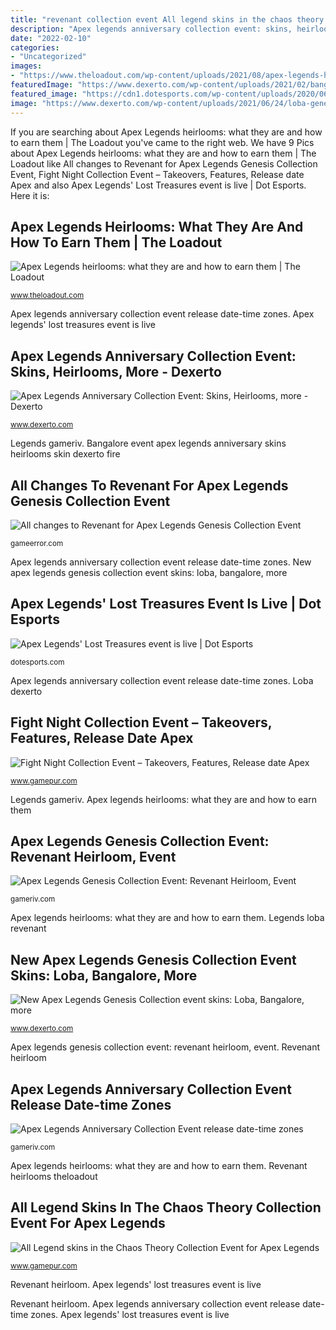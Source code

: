 ```yaml
---
title: "revenant collection event All legend skins in the chaos theory collection event for apex legends"
description: "Apex legends anniversary collection event: skins, heirlooms, more"
date: "2022-02-10"
categories:
- "Uncategorized"
images:
- "https://www.theloadout.com/wp-content/uploads/2021/08/apex-legends-heirloom-revenant-768x432.jpeg"
featuredImage: "https://www.dexerto.com/wp-content/uploads/2021/02/banga.jpg"
featured_image: "https://cdn1.dotesports.com/wp-content/uploads/2020/06/23094612/aztec-revenant-trailer-apex-legends-1024x576.png"
image: "https://www.dexerto.com/wp-content/uploads/2021/06/24/loba-genesis-collection-event-skin-768x436.jpg"
---
```


If you are searching about Apex Legends heirlooms: what they are and how to earn them | The Loadout you've came to the right web. We have 9 Pics about Apex Legends heirlooms: what they are and how to earn them | The Loadout like All changes to Revenant for Apex Legends Genesis Collection Event, Fight Night Collection Event – Takeovers, Features, Release date Apex and also Apex Legends&#039; Lost Treasures event is live | Dot Esports. Here it is:

## Apex Legends Heirlooms: What They Are And How To Earn Them | The Loadout

![Apex Legends heirlooms: what they are and how to earn them | The Loadout](https://www.theloadout.com/wp-content/uploads/2021/08/apex-legends-heirloom-revenant-768x432.jpeg "Apex legends anniversary collection event release date-time zones")

<small>www.theloadout.com</small>

Apex legends anniversary collection event release date-time zones. Apex legends&#039; lost treasures event is live

## Apex Legends Anniversary Collection Event: Skins, Heirlooms, More - Dexerto

![Apex Legends Anniversary Collection Event: Skins, Heirlooms, more - Dexerto](https://www.dexerto.com/wp-content/uploads/2021/02/banga.jpg "Bangalore event apex legends anniversary skins heirlooms skin dexerto fire")

<small>www.dexerto.com</small>

Legends gameriv. Bangalore event apex legends anniversary skins heirlooms skin dexerto fire

## All Changes To Revenant For Apex Legends Genesis Collection Event

![All changes to Revenant for Apex Legends Genesis Collection Event](https://assets.gamepur.com/wp-content/uploads/2021/06/24113618/Revenant-Genesis-skin.jpg "All legend skins in the chaos theory collection event for apex legends")

<small>gameerror.com</small>

Apex legends anniversary collection event release date-time zones. New apex legends genesis collection event skins: loba, bangalore, more

## Apex Legends&#039; Lost Treasures Event Is Live | Dot Esports

![Apex Legends&#039; Lost Treasures event is live | Dot Esports](https://cdn1.dotesports.com/wp-content/uploads/2020/06/23094612/aztec-revenant-trailer-apex-legends-1024x576.png "Loba dexerto")

<small>dotesports.com</small>

Apex legends anniversary collection event release date-time zones. Loba dexerto

## Fight Night Collection Event – Takeovers, Features, Release Date Apex

![Fight Night Collection Event – Takeovers, Features, Release date Apex](https://assets.gamepur.com/wp-content/uploads/2021/01/01163846/Loba-and-Revenant-Fight-Night.jpg "All changes to revenant for apex legends genesis collection event")

<small>www.gamepur.com</small>

Legends gameriv. Apex legends heirlooms: what they are and how to earn them

## Apex Legends Genesis Collection Event: Revenant Heirloom, Event

![Apex Legends Genesis Collection Event: Revenant Heirloom, Event](https://gameriv.com/wp-content/uploads/2021/06/apex-legends-revenant-heirloom-696x392.jpg "Revenant heirloom")

<small>gameriv.com</small>

Apex legends heirlooms: what they are and how to earn them. Legends loba revenant

## New Apex Legends Genesis Collection Event Skins: Loba, Bangalore, More

![New Apex Legends Genesis Collection event skins: Loba, Bangalore, more](https://www.dexerto.com/wp-content/uploads/2021/06/24/loba-genesis-collection-event-skin-768x436.jpg "All changes to revenant for apex legends genesis collection event")

<small>www.dexerto.com</small>

Apex legends genesis collection event: revenant heirloom, event. Revenant heirloom

## Apex Legends Anniversary Collection Event Release Date-time Zones

![Apex Legends Anniversary Collection Event release date-time zones](https://gameriv.com/wp-content/uploads/2021/02/image-10-696x392.png "Revenant heirlooms theloadout")

<small>gameriv.com</small>

Apex legends heirlooms: what they are and how to earn them. Revenant heirlooms theloadout

## All Legend Skins In The Chaos Theory Collection Event For Apex Legends

![All Legend skins in the Chaos Theory Collection Event for Apex Legends](https://assets.gamepur.com/wp-content/uploads/2021/03/09132157/YrDNB5RH-Chaos-Theory-Collection-Legend-skins-850x478.jpg "Apex legends&#039; lost treasures event is live")

<small>www.gamepur.com</small>

Revenant heirloom. Apex legends&#039; lost treasures event is live

Revenant heirloom. Apex legends anniversary collection event release date-time zones. Apex legends&#039; lost treasures event is live
